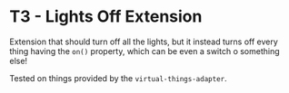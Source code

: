 # T3 - Lights Off Extension

Extension that should turn off all the lights, but it instead turns off every thing having the `on()` property, which can be even a switch o something else!

Tested on things provided by the `virtual-things-adapter`.